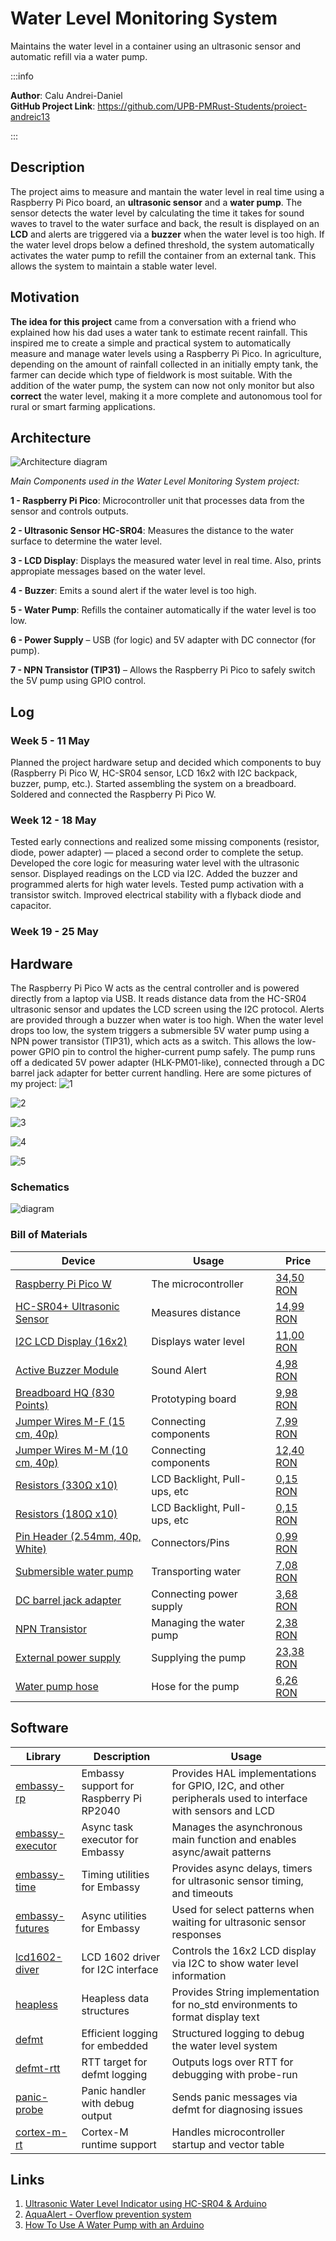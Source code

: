 # Water Level Monitoring System
Maintains the water level in a container using an ultrasonic sensor and automatic refill via a water pump.

:::info 

**Author**: Calu Andrei-Daniel \
**GitHub Project Link**: https://github.com/UPB-PMRust-Students/proiect-andreic13

:::

## Description

The project aims to measure and mantain the water level in real time using a Raspberry Pi Pico board, an **ultrasonic sensor** and a **water pump**. The sensor detects the water level by calculating the time it takes for sound waves to travel to the water surface and back, the result is displayed on an **LCD** and alerts are triggered via a **buzzer** when the water level is too high. If the water level drops below a defined threshold, the system automatically activates the water pump to refill the container from an external tank. This allows the system to maintain a stable water level.

## Motivation

**The idea for this project** came from a conversation with a friend who explained how his dad uses a water tank to estimate recent rainfall. This inspired me to create a simple and practical system to automatically measure and manage water levels using a Raspberry Pi Pico. In agriculture, depending on the amount of rainfall collected in an initially empty tank, the farmer can decide which type of fieldwork is most suitable. With the addition of the water pump, the system can now not only monitor but also **correct** the water level, making it a more complete and autonomous tool for rural or smart farming applications.

## Architecture

![Architecture diagram](architecture.webp)

*Main Components used in the Water Level Monitoring System project:*

**1 - Raspberry Pi Pico**: Microcontroller unit that processes data from the sensor and controls outputs.

**2 - Ultrasonic Sensor HC-SR04**: Measures the distance to the water surface to determine the water level.

**3 - LCD Display**: Displays the measured water level in real time. Also, prints appropiate messages based on the water level.

**4 - Buzzer**: Emits a sound alert if the water level is too high.

**5 - Water Pump**: Refills the container automatically if the water level is too low.

**6 - Power Supply** – USB (for logic) and 5V adapter with DC connector (for pump).

**7 - NPN Transistor (TIP31)** – Allows the Raspberry Pi Pico to safely switch the 5V pump using GPIO control.

## Log

### Week 5 - 11 May
Planned the project hardware setup and decided which components to buy (Raspberry Pi Pico W, HC-SR04 sensor, LCD 16x2 with I2C backpack, buzzer, pump, etc.). Started assembling the system on a breadboard. Soldered and connected the Raspberry Pi Pico W.

### Week 12 - 18 May
Tested early connections and realized some missing components (resistor, diode, power adapter) — placed a second order to complete the setup. Developed the core logic for measuring water level with the ultrasonic sensor. Displayed readings on the LCD via I2C. Added the buzzer and programmed alerts for high water levels. Tested pump activation with a transistor switch. Improved electrical stability with a flyback diode and capacitor.

### Week 19 - 25 May


## Hardware

The Raspberry Pi Pico W acts as the central controller and is powered directly from a laptop via USB. It reads distance data from the HC-SR04 ultrasonic sensor and updates the LCD screen using the I2C protocol. Alerts are provided through a buzzer when water is too high. When the water level drops too low, the system triggers a submersible 5V water pump using a NPN power transistor (TIP31), which acts as a switch. This allows the low-power GPIO pin to control the higher-current pump safely. The pump runs off a dedicated 5V power adapter (HLK-PM01-like), connected through a DC barrel jack adapter for better current handling.
Here are some pictures of my project:
![1](photos/1.webp)

![2](photos/2.webp)

![3](photos/3.webp)

![4](photos/4.webp)

![5](photos/5.webp)

### Schematics
![diagram](KiCad.svg)


### Bill of Materials

| Device                            | Usage                        | Price       |
|-----------------------------------|------------------------------|-------------|
| [Raspberry Pi Pico W](https://datasheets.raspberrypi.com/pico/pico-2-datasheet.pdf)           | The microcontroller          | [34,50 RON](https://www.optimusdigital.ro/en/raspberry-pi-boards/13327-raspberry-pi-pico-2-w.html?search_query=raspberry+pi+pico+2&results=36) | 
| [HC-SR04+ Ultrasonic Sensor](https://cdn.sparkfun.com/datasheets/Sensors/Proximity/HCSR04.pdf)        | Measures distance            | [14,99 RON](https://www.optimusdigital.ro/ro/senzori-senzori-ultrasonici/2328-senzor-ultrasonic-de-distana-hc-sr04-compatibil-33-v-i-5-v.html?search_query=senzor+ultrasonic&results=42) |
| [I2C LCD Display (16x2)](https://www.handsontec.com/dataspecs/module/I2C_1602_LCD.pdf)            | Displays water level         | [11,00 RON](https://sigmanortec.ro/LCD-1602-p125700685) |
| [Active Buzzer Module](https://www.handsontec.com/dataspecs/module/active%20buzzer%20module.pdf)              | Sound Alert                  | [4,98 RON](https://www.optimusdigital.ro/en/buzzers/12513-pcb-mounted-active-buzzer-module.html?gad_source=1&gad_campaignid=19615979487&gclid=CjwKCAjw56DBBhAkEiwAaFsG-vXNJhgBEvZX5LWkAEUmauH2CZ2dnM7SDTmkbxsKoKJyGBkhti8R-BoC-JMQAvD_BwE)  |
| [Breadboard HQ (830 Points)](https://components101.com/sites/default/files/component_datasheet/Breadboard%20Datasheet.pdf)        | Prototyping board            | [9,98 RON](https://www.optimusdigital.ro/ro/prototipare-breadboard-uri/8-breadboard-830-points.html)  |
| [Jumper Wires M-F (15 cm, 40p)](https://www.farnell.com/datasheets/3178883.pdf)     | Connecting components        | [7,99 RON](https://www.optimusdigital.ro/ro/toate-produsele/877-set-fire-mama-tata-40p-15-cm.html)  |
| [Jumper Wires M-M (10 cm, 40p)](https://www.farnell.com/datasheets/3178883.pdf)     | Connecting components        | [12,40 RON](https://www.optimusdigital.ro/en/wires-with-connectors/885-wires-male-male-10p-10cm.html?gad_source=1&gad_campaignid=19615979487&gclid=CjwKCAjw56DBBhAkEiwAaFsG-qHJKzo42IOzSP1d30HfmI0cgx-gau9xEfyK-IN1zCScOfJxQTPSdxoCUEMQAvD_BwE)  |
| [Resistors (330Ω x10)](https://components101.com/resistors/resistor)              | LCD Backlight, Pull-ups, etc | [0,15 RON](https://www.optimusdigital.ro/ro/componente-electronice-rezistoare/7794-rezistor-3-w-033-.html?gad_source=1&gclid=Cj0KCQjw2tHABhCiARIsANZzDWqnykDpLlPpah0CTaAy0VjRNIQ4zMaC14ScpLXnBJU6PH_bIniU5ZYaAkaeEALw_wcB)  |
| [Resistors (180Ω x10)](https://components101.com/resistors/resistor)              | LCD Backlight, Pull-ups, etc | [0,15 RON](https://www.optimusdigital.ro/en/resistors/1663-025w-180-resistor.html)  |
| [Pin Header (2.54mm, 40p, White)](https://www.farnell.com/datasheets/2585485.pdf)   | Connectors/Pins              | [0,99 RON](https://www.optimusdigital.ro/ro/componente-electronice-headere-de-pini/463-header-de-pini-alb-254-mm-40p.html)  |
| [Submersible water pump](https://www.mouser.com/datasheet/2/1398/Soldered_101844_mini_water_pump-3532437.pdf?srsltid=AfmBOoorusfV5bknqaVLhZHJ-njgCdvt00yS8LWoR6n0n2ClLl-VglMS)            | Transporting water           | [7,08 RON](https://sigmanortec.ro/Pompa-apa-submersibila-3-6VDC-p125423415)  |
| [DC barrel jack adapter](https://datasheet.octopart.com/368-Adafruit-Industries-datasheet-21189944.pdf)            | Connecting power supply       | [3,68 RON](https://sigmanortec.ro/en/connector-55x25mm-with-screw-mother)  |
| [NPN Transistor](https://www.onsemi.com/download/data-sheet/pdf/tip31a-d.pdf)             | Managing the water pump  | [2,38 RON](https://sigmanortec.ro/en/npn-transistor-tip31-tip31c-to220)  |
| [External power supply](https://docs.rs-online.com/275b/A700000006857541.pdf)             | Supplying the pump       | [23,38 RON](https://sigmanortec.ro/en/power-supply-5v-3a-55x21-220vac)  |
| [Water pump hose](https://www.mouser.com/datasheet/2/1398/Soldered_101844_mini_water_pump-3532437.pdf?srsltid=AfmBOoorusfV5bknqaVLhZHJ-njgCdvt00yS8LWoR6n0n2ClLl-VglMS)             | Hose for the pump       | [6,26 RON](https://sigmanortec.ro/en/water-pump-hose-6x8mm-1-meter)  |


## Software

| Library | Description | Usage |
|---------|-------------|-------|
| [embassy-rp](https://crates.io/crates/embassy-rp) | Embassy support for Raspberry Pi RP2040 | Provides HAL implementations for GPIO, I2C, and other peripherals used to interface with sensors and LCD |
| [embassy-executor](https://crates.io/crates/embassy-executor) | Async task executor for Embassy | Manages the asynchronous main function and enables async/await patterns |
| [embassy-time](https://crates.io/crates/embassy-time) | Timing utilities for Embassy | Provides async delays, timers for ultrasonic sensor timing, and timeouts |
| [embassy-futures](https://crates.io/crates/embassy-futures) | Async utilities for Embassy | Used for select patterns when waiting for ultrasonic sensor responses |
| [lcd1602-diver](https://crates.io/crates/lcd1602-diver) | LCD 1602 driver for I2C interface | Controls the 16x2 LCD display via I2C to show water level information |
| [heapless](https://crates.io/crates/heapless) | Heapless data structures | Provides String implementation for no_std environments to format display text |
| [defmt](https://crates.io/crates/defmt) | Efficient logging for embedded | Structured logging to debug the water level system |
| [defmt-rtt](https://crates.io/crates/defmt-rtt) | RTT target for defmt logging | Outputs logs over RTT for debugging with probe-run |
| [panic-probe](https://crates.io/crates/panic-probe) | Panic handler with debug output | Sends panic messages via defmt for diagnosing issues |
| [cortex-m-rt](https://crates.io/crates/cortex-m-rt) | Cortex-M runtime support | Handles microcontroller startup and vector table |


## Links

<!-- Add a few links that inspired you and that you think you will use for your project -->

1. [Ultrasonic Water Level Indicator using HC-SR04 & Arduino](https://www.youtube.com/watch?v=o5Qo_I0TdOY&ab_channel=talkingStuffNetwork)
2. [AquaAlert - Overflow prevention system](https://www.youtube.com/shorts/MNxw2Y85WyQ?feature=share)
3. [How To Use A Water Pump with an Arduino](https://www.youtube.com/watch?v=UEL9NR2Z5BY&t=290s&ab_channel=CoreElectronics)